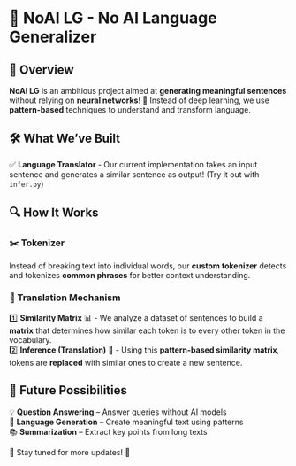 # 🚀 NoAI LG - No AI Language Generalizer  

## 🌟 Overview  
**NoAI LG** is an ambitious project aimed at **generating meaningful sentences** without relying on **neural networks**! 🤯 Instead of deep learning, we use **pattern-based** techniques to understand and transform language.  

## 🛠 What We’ve Built  
✅ **Language Translator** - Our current implementation takes an input sentence and generates a similar sentence as output! (Try it out with `infer.py`)  

## 🔍 How It Works  
### ✂️ Tokenizer  
Instead of breaking text into individual words, our **custom tokenizer** detects and tokenizes **common phrases** for better context understanding.  

### 🔄 Translation Mechanism  
1️⃣ **Similarity Matrix** 📊 - We analyze a dataset of sentences to build a **matrix** that determines how similar each token is to every other token in the vocabulary.  
2️⃣ **Inference (Translation)** 🤖 - Using this **pattern-based similarity matrix**, tokens are **replaced** with similar ones to create a new sentence.  

## 🔮 Future Possibilities  
💡 **Question Answering** – Answer queries without AI models  
📝 **Language Generation** – Create meaningful text using patterns  
📚 **Summarization** – Extract key points from long texts  

🌟 Stay tuned for more updates! 🚀  

